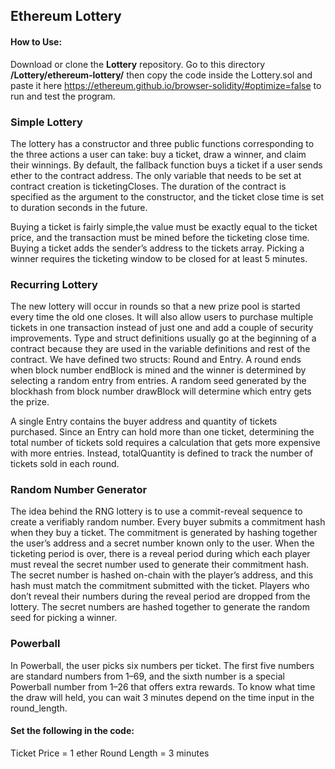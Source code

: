 ## Ethereum Lottery


#### How to Use: 
Download or clone the **Lottery** repository. Go to this directory **/Lottery/ethereum-lottery/** then copy the code inside the Lottery.sol and paste it here https://ethereum.github.io/browser-solidity/#optimize=false to run and test the program.


### Simple Lottery

The lottery has a constructor and three public functions corresponding to the three actions a user can take: buy a ticket, draw a winner, and claim their winnings. By default, the fallback function buys a ticket if a user sends ether to the contract address. The only variable that needs to be set at contract creation is ticketingCloses. The duration of the contract is specified as the argument to the constructor, and the ticket close time is set to duration seconds in the future. 

Buying a ticket is fairly simple,the value must be exactly equal to the ticket price, and the transaction must be mined before the ticketing close time. Buying a ticket adds the sender’s address to the tickets array. Picking a winner requires the ticketing window to be closed for at least 5 minutes.


### Recurring Lottery

The new lottery will occur in rounds so that a new prize pool is started every time the old one closes. It will also allow users to purchase multiple tickets in one transaction instead of just one and add a couple of security improvements. Type and struct definitions usually go at the beginning of a contract because they are used in the variable definitions and rest of the contract. We have defined two structs: Round and Entry. A round ends when block number endBlock is mined and the winner
is determined by selecting a random entry from entries. A random seed generated by the blockhash from block number drawBlock will determine which entry gets the prize.

A single Entry contains the buyer address and quantity of tickets purchased. Since an Entry can hold more than one ticket, determining the total number of tickets sold requires a calculation that gets more expensive with more entries. Instead, totalQuantity is defined to track the number of tickets sold in each round.


### Random Number Generator

The idea behind the RNG lottery is to use a commit-reveal sequence to create a verifiably random number. Every buyer submits a commitment hash when they buy a ticket. The commitment is generated by hashing together the user’s address and a secret number known only to the user. When the ticketing period is over, there is a reveal period during which each player must reveal the secret number used to generate their commitment hash. The secret number is hashed on-chain with the player’s
address, and this hash must match the commitment submitted with the ticket. Players who don’t reveal their numbers during the reveal period are dropped from the lottery. The secret numbers are hashed together to generate the random seed for picking a winner.


### Powerball
In Powerball, the user picks six numbers per ticket. The first five numbers are standard numbers from 1–69, and the sixth number is a special Powerball number from 1–26 that offers extra rewards. To know what time the draw will held, you can wait 3 minutes depend on the time input in the round_length. 

#### Set the following in the code:
Ticket Price = 1 ether
Round Length = 3 minutes

